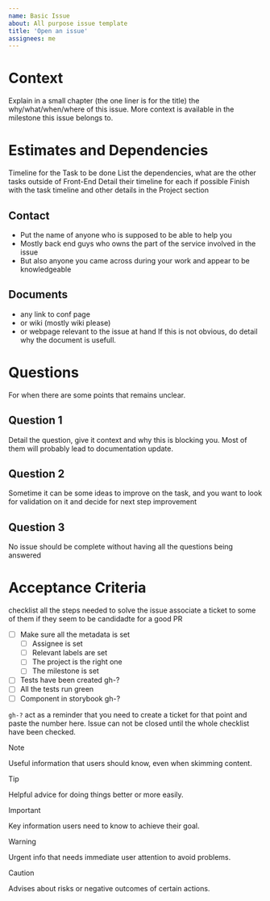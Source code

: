 ```yaml
---
name: Basic Issue
about: All purpose issue template
title: 'Open an issue'
assignees: me
---
```


# Context

Explain in a small chapter (the one liner is for the title) the why/what/when/where of this issue.
More context is available in the milestone this issue belongs to.

# Estimates and Dependencies

Timeline for the Task to be done
List the dependencies, what are the other tasks outside of Front-End
Detail their timeline for each if possible
Finish with the task timeline and other details in the Project section

## Contact

- Put the name of anyone who is supposed to be able to help you
- Mostly back end guys who owns the part of the service involved in the issue
- But also anyone you came across during your work and appear to be knowledgeable

## Documents

- any link to conf page
- or wiki (mostly wiki please)
- or webpage relevant to the issue at hand
  If this is not obvious, do detail why the document is usefull.

# Questions

For when there are some points that remains unclear.

## Question 1

Detail the question, give it context and why this is blocking you.
Most of them will probably lead to documentation update.

## Question 2

Sometime it can be some ideas to improve on the task, and you want
to look for validation on it and decide for next step improvement

## Question 3

No issue should be complete without having all the questions being answered

# Acceptance Criteria

checklist all the steps needed to solve the issue
associate a ticket to some of them if they seem to be candidadte for a good PR

- [ ] Make sure all the metadata is set
  - [ ] Assignee is set
  - [ ] Relevant labels are set
  - [ ] The project is the right one
  - [ ] The milestone is set
- [ ] Tests have been created gh-?
- [ ] All the tests run green
- [ ] Component in storybook gh-?

`gh-?` act as a reminder that you need to create a ticket for that point and paste the number here.
Issue can not be closed until the whole checklist have been checked.

> [!NOTE]
> Useful information that users should know, even when skimming content.

> [!TIP]
> Helpful advice for doing things better or more easily.

> [!IMPORTANT]
> Key information users need to know to achieve their goal.

> [!WARNING]
> Urgent info that needs immediate user attention to avoid problems.

> [!CAUTION]
> Advises about risks or negative outcomes of certain actions.
